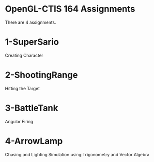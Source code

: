 # OpenGL-CTIS 164 Assignments
There are 4 assignments.

# 1-SuperSario
Creating Character
# 2-ShootingRange
Hitting the Target
# 3-BattleTank
Angular Firing
# 4-ArrowLamp
Chasing and Lighting Simulation using Trigonometry and Vector Algebra
